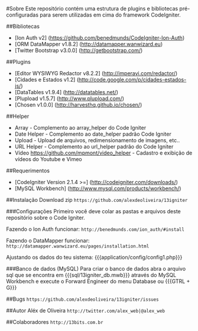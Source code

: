 #Sobre
Este repositório contém uma estrutura de plugins e bibliotecas pré-configuradas para serem utilizadas em cima do framework CodeIgniter.

##Bibliotecas
- [Ion Auth v2] (https://github.com/benedmunds/CodeIgniter-Ion-Auth)
- [ORM DataMapper v1.8.2] (http://datamapper.wanwizard.eu)
- [Twitter Bootstrap v3.0.0] (http://getbootstrap.com/)

##Plugins
- [Editor WYSIWYG Redactor v8.2.2] (http://imperavi.com/redactor/)
- [Cidades e Estados v1.2] (http://code.google.com/p/cidades-estados-js/)
- [DataTables v1.9.4] (http://datatables.net/)
- [Plupload v1.5.7] (http://www.plupload.com/)
- [Chosen v1.0.0] (http://harvesthq.github.io/chosen/)

##Helper
- Array - Complemento ao array_helper do Code Igniter
- Date Helper - Complemento ao date_helper padrão Code Igniter
- Upload - Upload de arquivos, redimensionamento de imagens, etc..
- URL Helper - Complemento ao url_helper padrão do Code Igniter
- Vídeo https://github.com/mpmont/video_helper - Cadastro e exibição de vídeos do Youtube e Vimeo

##Requerimentos
- [CodeIgniter Version 2.1.4 >=] (http://codeigniter.com/downloads/)
- [MySQL Workbench] (http://www.mysql.com/products/workbench/)

##Instalação
Download zip
```https://github.com/alexdeoliveira/13igniter```

###Configurações
Primeiro você deve colar as pastas e arquivos deste repositório sobre o Code Igniter.

Fazendo o Ion Auth funcionar:
```http://benedmunds.com/ion_auth/#install```

Fazendo o DataMapper funcionar:
```http://datamapper.wanwizard.eu/pages/installation.html```

Ajustando os dados do teu sistema:
{{{application/config/config1.php}}}

###Banco de dados (MySQL)
Para criar o banco de dados abra o arquivo sql que se encontra em {{{sql/13igniter_db.mwb}}} através do MySQL Workbench e execute o Forward Engineer do menu Database ou {{{GTRL + G}}}

##Bugs
```https://github.com/alexdeoliveira/13igniter/issues```

##Autor
Aléx de Oliveira ```http://twitter.com/alex_web|@alex_web```

##Colaboradores
```http://13bits.com.br```